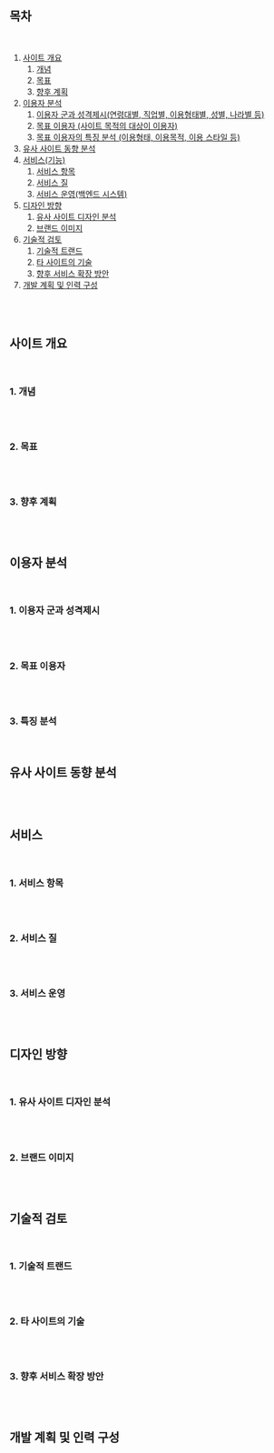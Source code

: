 
## 목차

<br>

1. [사이트 개요](#사이트-개요)
	1. [개념](#1-개념)
	2. [목표](#2-목표)
	3. [향후 계획](#3-향후-계획)
2. [이용자 분석](#이용자-분석)
	1. [이용자 군과 성격제시(연령대별, 직업별, 이용형태별, 성별, 나라별 등)](#1-이용자-군과-성격제시)
	2. [목표 이용자 (사이트 목적의 대상이 이용자)](#2-목표-이용자)
	3. [목표 이용자의 특징 분석 (이용형태, 이용목적, 이용 스타일 등)](#3-특징-분석)
3. [유사 사이트 동향 분석](#유사-사이트-동향-분석)
4. [서비스(기능)](#서비스)
	1. [서비스 항목](#1-서비스-항목)
	2. [서비스 질](#2-서비스-질)
	3. [서비스 운영(백엔드 시스템)](#3-서비스-운영)
5. [디자인 방향](#디자인-방향)
	1. [유사 사이트 디자인 분석](#1-유사-사이트-디자인-분석)
	2. [브랜드 이미지](#2-브랜드-이미지)
6. [기술적 검토](#기술적-검토)
	1. [기술적 트랜드](#1-기술적-트랜드)
	2. [타 사이트의 기술](#2-타-사이트의-기술)
	3. [향후 서비스 확장 방안](#3-향후-서비스-확장-방안)
7. [개발 계획 및 인력 구성](#개발-계획-및-인력-구성)

<br>
<br>

## 사이트 개요

<br>

### 1. 개념

<br>

<br>

### 2. 목표

<br>

<br>

### 3. 향후 계획

<br>

<br>

## 이용자 분석

<br>

### 1. 이용자 군과 성격제시

<br>

<br>

### 2. 목표 이용자

<br>

<br>

### 3. 특징 분석

<br>

## 유사 사이트 동향 분석

<br>

<br>

## 서비스

<br>

### 1. 서비스 항목

<br>

<br>

### 2. 서비스 질

<br>

<br>

### 3. 서비스 운영

<br>

<br>

## 디자인 방향

<br>

### 1. 유사 사이트 디자인 분석

<br>

<br>

### 2. 브랜드 이미지

<br>

<br>

## 기술적 검토

<br>

### 1. 기술적 트랜드

<br>

<br>

### 2. 타 사이트의 기술

<br>

<br>

### 3. 향후 서비스 확장 방안

<br>

<br>

## 개발 계획 및 인력 구성

<br>

